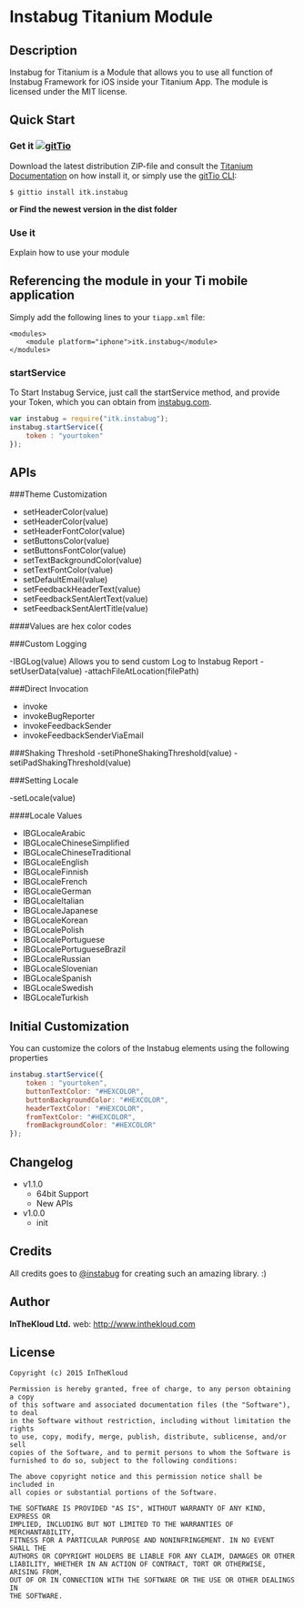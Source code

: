 # Instabug Titanium Module

## Description

Instabug for Titanium is a Module that allows you to use all function of Instabug Framework for iOS inside your Titanium App.
The module is licensed under the MIT license.

## Quick Start

### Get it [![gitTio](http://gitt.io/badge.png)](http://gitt.io/component/itk.instabug)
Download the latest distribution ZIP-file and consult the [Titanium Documentation](http://docs.appcelerator.com/titanium/latest/#!/guide/Using_a_Module) on how install it, or simply use the [gitTio CLI](http://gitt.io/cli):

`$ gittio install itk.instabug`

**or Find the newest version in the dist folder**

### Use it
Explain how to use your module

## Referencing the module in your Ti mobile application

Simply add the following lines to your `tiapp.xml` file:

    <modules>
        <module platform="iphone">itk.instabug</module>
    </modules>

### startService

To Start Instabug Service, just call the startService method, and provide your Token, which you can obtain from [instabug.com](www.instabug.com). 

```javascript
var instabug = require("itk.instabug");
instabug.startService({
	token : "yourtoken"
});
```

## APIs

###Theme Customization

- setHeaderColor(value)
- setHeaderColor(value)
- setHeaderFontColor(value)
- setButtonsColor(value)
- setButtonsFontColor(value)
- setTextBackgroundColor(value)
- setTextFontColor(value)
- setDefaultEmail(value)
- setFeedbackHeaderText(value)
- setFeedbackSentAlertText(value)
- setFeedbackSentAlertTitle(value)

####Values are hex color codes

###Custom Logging

-IBGLog(value) Allows you to send custom Log to Instabug Report
-setUserData(value)
-attachFileAtLocation(filePath)

###Direct Invocation
- invoke
- invokeBugReporter
- invokeFeedbackSender
- invokeFeedbackSenderViaEmail

###Shaking Threshold
-setiPhoneShakingThreshold(value)
-setiPadShakingThreshold(value)

###Setting Locale

-setLocale(value)

####Locale Values
- IBGLocaleArabic
- IBGLocaleChineseSimplified
- IBGLocaleChineseTraditional
- IBGLocaleEnglish
- IBGLocaleFinnish
- IBGLocaleFrench
- IBGLocaleGerman
- IBGLocaleItalian
- IBGLocaleJapanese
- IBGLocaleKorean
- IBGLocalePolish
- IBGLocalePortuguese
- IBGLocalePortugueseBrazil
- IBGLocaleRussian
- IBGLocaleSlovenian
- IBGLocaleSpanish
- IBGLocaleSwedish
- IBGLocaleTurkish

## Initial Customization

You can customize the colors of the Instabug elements using the following properties

```javascript
instabug.startService({
	token : "yourtoken",
	buttonTextColor: "#HEXCOLOR",
	buttonBackgroundColor: "#HEXCOLOR",
	headerTextColor: "#HEXCOLOR",
	fromTextColor: "#HEXCOLOR",
	fromBackgroundColor: "#HEXCOLOR"
});
```

## Changelog
* v1.1.0
  * 64bit Support
  * New APIs
* v1.0.0
  * init


## Credits

All credits goes to [@instabug](http://github.com/instabug) for creating such an amazing library. :)

## Author

**InTheKloud Ltd.**
web: http://www.inthekloud.com


## License

    Copyright (c) 2015 InTheKloud

    Permission is hereby granted, free of charge, to any person obtaining a copy
    of this software and associated documentation files (the "Software"), to deal
    in the Software without restriction, including without limitation the rights
    to use, copy, modify, merge, publish, distribute, sublicense, and/or sell
    copies of the Software, and to permit persons to whom the Software is
    furnished to do so, subject to the following conditions:

    The above copyright notice and this permission notice shall be included in
    all copies or substantial portions of the Software.

    THE SOFTWARE IS PROVIDED "AS IS", WITHOUT WARRANTY OF ANY KIND, EXPRESS OR
    IMPLIED, INCLUDING BUT NOT LIMITED TO THE WARRANTIES OF MERCHANTABILITY,
    FITNESS FOR A PARTICULAR PURPOSE AND NONINFRINGEMENT. IN NO EVENT SHALL THE
    AUTHORS OR COPYRIGHT HOLDERS BE LIABLE FOR ANY CLAIM, DAMAGES OR OTHER
    LIABILITY, WHETHER IN AN ACTION OF CONTRACT, TORT OR OTHERWISE, ARISING FROM,
    OUT OF OR IN CONNECTION WITH THE SOFTWARE OR THE USE OR OTHER DEALINGS IN
    THE SOFTWARE.
